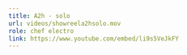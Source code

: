 ```yaml
---
title: A2h - solo
url: videos/showreela2hsolo.mov
role: chef electro
link: https://www.youtube.com/embed/li9s5VeJkFY
---
```

